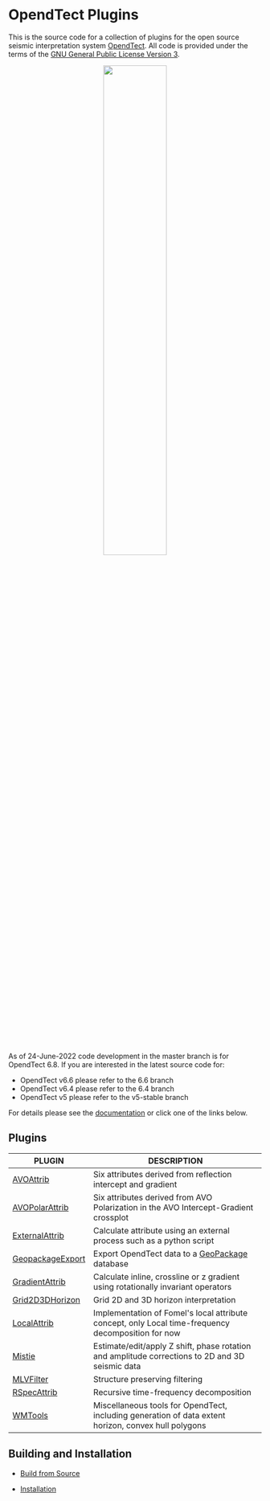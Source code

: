 # OpendTect Plugins

This is the source code for a collection of plugins for the open source seismic interpretation system [OpendTect](http://www.opendtect.org). All code is provided under the terms of the [GNU General Public License Version 3](./LICENSE.txt).

<p align="center">
<a href="https://www.youtube.com/watch?v=nXIyODFinjw">
<img src="https://img.youtube.com/vi/nXIyODFinjw/0.jpg" width="50%" >
 </a>
</p>

As of 24-June-2022 code development in the master branch is for OpendTect 6.8. If you are interested in the latest source code for:

- OpendTect v6.6 please refer to the 6.6 branch
-  OpendTect v6.4 please refer to the 6.4 branch
-  OpendTect v5 please refer to the v5-stable branch

For details please see the [documentation](http://waynegm.github.io/WMPlugin-Docs/) or click one of the links below.

## Plugins

| PLUGIN | DESCRIPTION |
|--------|-------------|
| [AVOAttrib](http://waynegm.github.io/WMPlugin-Docs/docs/plugins/avoattrib) | Six attributes derived from reflection intercept and gradient |
| [AVOPolarAttrib](http://waynegm.github.io/WMPlugin-Docs/docs/plugins/avopolarattrib) |Six attributes derived from AVO Polarization in the AVO Intercept-Gradient crossplot |
| [ExternalAttrib](http://waynegm.github.io/WMPlugin-Docs/docs/plugins/externalattrib) | Calculate attribute using an external process such as a python script |
| [GeopackageExport](http://waynegm.github.io/WMPlugin-Docs/docs/plugins/geopackageexport) | Export OpendTect data to a [GeoPackage](https://www.geopackage.org/) database |
| [GradientAttrib](http://waynegm.github.io/WMPlugin-Docs/docs/plugins/gradientattrib) | Calculate inline, crossline or z gradient using rotationally invariant operators |
| [Grid2D3DHorizon](http://waynegm.github.io/WMPlugin-Docs/docs/plugins/grid2d-3d) | Grid 2D and 3D horizon interpretation |
| [LocalAttrib](http://waynegm.github.io/WMPlugin-Docs/docs/plugins/localattrib) | Implementation of Fomel's local attribute concept, only Local time-frequency decomposition for now |
| [Mistie](http://waynegm.github.io/WMPlugin-Docs/docs/plugins/mistie) | Estimate/edit/apply Z shift, phase rotation and amplitude corrections to 2D and 3D seismic data |
| [MLVFilter](http://waynegm.github.io/WMPlugin-Docs/docs/plugins/mlvfilter) | Structure preserving filtering |
| [RSpecAttrib](http://waynegm.github.io/WMPlugin-Docs/docs/plugins/rspecattrib) | Recursive time-frequency decomposition |
| [WMTools](http://waynegm.github.io/WMPlugin-Docs/docs/plugins/wmtools) | Miscellaneous tools for OpendTect, including generation of data extent horizon, convex hull polygons |

## Building and Installation

* [Build from Source](http://waynegm.github.io/WMPlugin-Docs/docs/gettingstarted/building-from-source/)

* [Installation](http://waynegm.github.io/WMPlugin-Docs/docs/gettingstarted/installation/)
